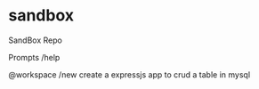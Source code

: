 # sandbox
SandBox Repo


Prompts
/help

@workspace /new create a expressjs app to crud a table in mysql